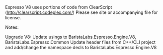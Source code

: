 Espresso V8 uses portions of code from ClearScript (http://clearscript.codeplex.com/) Please see site or accompanying file for license.


Notes: 

Upgrade V8:
Update usings to BaristaLabs.Espresso.Engine.V8, BaristaLabs.Espresso.Common
Update header files from C++/CLI project and add/change the namespace decls to BaristaLabs.Espresso.Engine.V8